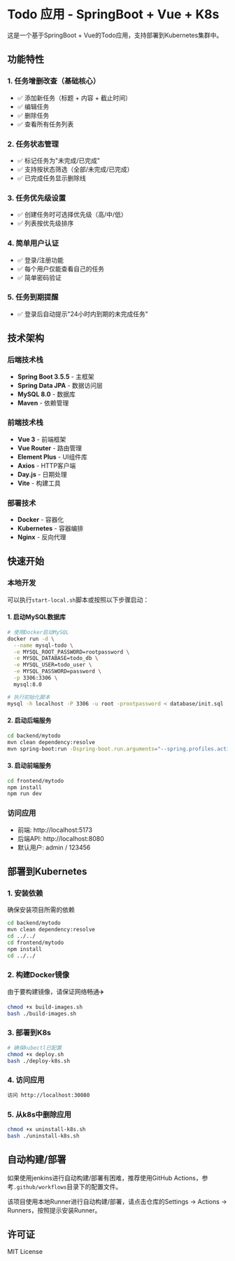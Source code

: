 # Todo 应用 - SpringBoot + Vue + K8s

这是一个基于SpringBoot + Vue的Todo应用，支持部署到Kubernetes集群中。

## 功能特性

### 1. 任务增删改查（基础核心）
- ✅ 添加新任务（标题 + 内容 + 截止时间）
- ✅ 编辑任务
- ✅ 删除任务
- ✅ 查看所有任务列表

### 2. 任务状态管理
- ✅ 标记任务为"未完成/已完成"
- ✅ 支持按状态筛选（全部/未完成/已完成）
- ✅ 已完成任务显示删除线

### 3. 任务优先级设置
- ✅ 创建任务时可选择优先级（高/中/低）
- ✅ 列表按优先级排序

### 4. 简单用户认证
- ✅ 登录/注册功能
- ✅ 每个用户仅能查看自己的任务
- ✅ 简单密码验证

### 5. 任务到期提醒
- ✅ 登录后自动提示"24小时内到期的未完成任务"

## 技术架构

### 后端技术栈
- **Spring Boot 3.5.5** - 主框架
- **Spring Data JPA** - 数据访问层
- **MySQL 8.0** - 数据库
- **Maven** - 依赖管理

### 前端技术栈
- **Vue 3** - 前端框架
- **Vue Router** - 路由管理
- **Element Plus** - UI组件库
- **Axios** - HTTP客户端
- **Day.js** - 日期处理
- **Vite** - 构建工具

### 部署技术
- **Docker** - 容器化
- **Kubernetes** - 容器编排
- **Nginx** - 反向代理

## 快速开始

### 本地开发

可以执行`start-local.sh`脚本或按照以下步骤启动：

#### 1. 启动MySQL数据库
```bash
# 使用Docker启动MySQL
docker run -d \
  --name mysql-todo \
  -e MYSQL_ROOT_PASSWORD=rootpassword \
  -e MYSQL_DATABASE=todo_db \
  -e MYSQL_USER=todo_user \
  -e MYSQL_PASSWORD=password \
  -p 3306:3306 \
  mysql:8.0

# 执行初始化脚本
mysql -h localhost -P 3306 -u root -prootpassword < database/init.sql
```

#### 2. 启动后端服务
```bash
cd backend/mytodo
mvn clean dependency:resolve
mvn spring-boot:run -Dspring-boot.run.arguments="--spring.profiles.active=dev"
```

#### 3. 启动前端服务
```bash
cd frontend/mytodo
npm install
npm run dev
```

### 访问应用
- 前端: http://localhost:5173
- 后端API: http://localhost:8080
- 默认用户: admin / 123456

## 部署到Kubernetes

### 1. 安装依赖
确保安装项目所需的依赖
```bash
cd backend/mytodo
mvn clean dependency:resolve
cd ../../
cd frontend/mytodo
npm install
cd ../../
```

### 2. 构建Docker镜像
由于要构建镜像，请保证网络畅通✈️
```bash
chmod +x build-images.sh
bash ./build-images.sh
```

### 3. 部署到K8s
```bash
# 确保kubectl已配置
chmod +x deploy.sh
bash ./deploy-k8s.sh
```

### 4. 访问应用
```txt
访问 http://localhost:30080
```

### 5. 从k8s中删除应用
```bash
chmod +x uninstall-k8s.sh
bash ./uninstall-k8s.sh
```

## 自动构建/部署
如果使用jenkins进行自动构建/部署有困难，推荐使用GitHub Actions，参考`.github/workflows`目录下的配置文件。

该项目使用本地Runner进行自动构建/部署，请点击仓库的Settings -> Actions -> Runners，按照提示安装Runner。

## 许可证

MIT License 